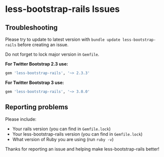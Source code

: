 # less-bootstrap-rails Issues

## Troubleshooting

Please try to update to latest version with `bundle update less-bootstrap-rails` before creating an issue.

Do not forget to lock major version in `Gemfile`. 

**For Twitter Bootstrap 2.3 use:**

```ruby
gem 'less-bootstrap-rails', '~> 2.3.3'
```

**For Twitter Bootstrap 3 use:**

```ruby
gem 'less-bootstrap-rails', '~> 3.0.0'
```

## Reporting problems

Please include:

 - Your rails version (you can find in `Gemfile.lock`)
 - Your less-bootstrap-rails version (you can find in `Gemfile.lock`)
 - What version of Ruby you are using (run `ruby -v`)

Thanks for reporting an issue and helping make less-bootstrap-rails better!
